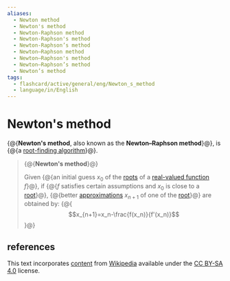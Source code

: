 ```yaml
---
aliases:
  - Newton method
  - Newton's method
  - Newton-Raphson method
  - Newton-Raphson's method
  - Newton-Raphson’s method
  - Newton–Raphson method
  - Newton–Raphson's method
  - Newton–Raphson’s method
  - Newton’s method
tags:
  - flashcard/active/general/eng/Newton_s_method
  - language/in/English
---
```


# Newton's method

{@{__Newton's method__, also known as the __Newton–Raphson method__}@}, is {@{a [root-finding algorithm](root-finding%20algorithms.md)}@}. <!--SR:!2028-04-18,1246,350!2025-11-08,17,303-->

> {@{__Newton's method__}@}
>
> Given {@{an initial guess $x_0$ of the [roots](zero%20of%20a%20function.md) of a [real-valued function](real-valued%20function.md) $f$}@}, if {@{$f$ satisfies certain assumptions and $x_0$ is close to a [root](zero%20of%20a%20function.md)}@}, {@{better [approximations](approximation.md) $x_{n+1}$ of one of the [root](zero%20of%20a%20function.md)}@} are obtained by: {@{$$x_{n+1}=x_n-\frac{f(x_n)}{f'(x_n)}$$}@} <!--SR:!2028-10-11,1091,270!2025-11-08,17,303!2025-11-08,17,303!2025-11-08,17,303!2025-11-28,27,283-->

## references

This text incorporates [content](https://en.wikipedia.org/wiki/Newton's_method) from [Wikipedia](Wikipedia.md) available under the [CC BY-SA 4.0](https://creativecommons.org/licenses/by-sa/4.0/) license.
